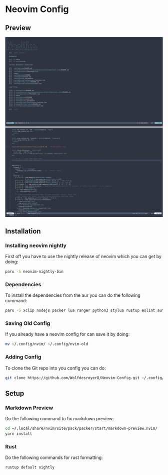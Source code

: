 # Neovim Config

## Preview
![](assets/picture1.png)
![](assets/picture2.png)


## Installation

### Installing neovim nightly
First off you have to use the nightly release of neovim which you can get by doing: 
```bash
paru -S neovim-nightly-bin
```
### Dependencies
To install the dependencies from the aur you can do the following command:
```bash
paru -S xclip nodejs packer lua ranger python3 stylua rustup eslint autopep8 fixjson
```

### Saving Old Config
If you already have a neovim config for can save it by doing:
```bash 
mv ~/.config/nvim/ ~/.config/nvim-old
```

### Adding Config
To clone the Git repo into you config you can do:
```bash 
git clone https://github.com/Wolfdesroyer8/Neovim-Config.git ~/.config/nvim/
```

## Setup
### Markdown Preview
Do the following command to fix markdown preview:
```bash
cd ~/.local/share/nvim/site/pack/packer/start/markdown-preview.nvim/
yarn install
```
### Rust
Do the following commands for rust formatting:
```bash
rustup default nightly
```
